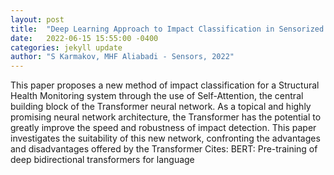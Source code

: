 ```yaml
---
layout: post
title:  "Deep Learning Approach to Impact Classification in Sensorized Panels Using Self-Attention"
date:   2022-06-15 15:55:00 -0400
categories: jekyll update
author: "S Karmakov, MHF Aliabadi - Sensors, 2022"
---
```

This paper proposes a new method of impact classification for a Structural Health Monitoring system through the use of Self-Attention, the central building block of the Transformer neural network. As a topical and highly promising neural network architecture, the Transformer has the potential to greatly improve the speed and robustness of impact detection. This paper investigates the suitability of this new network, confronting the advantages and disadvantages offered by the Transformer 
Cites: BERT: Pre-training of deep bidirectional transformers for language